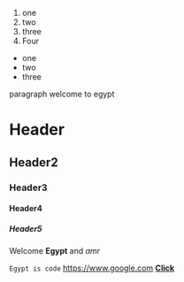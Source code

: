 1. one
2. two
3. three
4. Four

- one
- two
- three

paragraph welcome to egypt   
# Header
## Header2
### Header3
#### Header4
##### Header5

Welcome **Egypt** and _amr_

`Egypt is code`
<https://www.google.com>
__[Click](https://www.google.com)__

